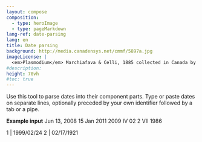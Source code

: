 ```yaml
---
layout: compose
composition:
  - type: heroImage
  - type: pageMarkdown
lang-ref: date-parsing
lang: en
title: Date parsing
background: http://media.canadensys.net/cmmf/5897a.jpg
imageLicense: |
  <em>Plasmodium</em> Marchiafava & Celli, 1885 collected in Canada by McNeil, Raymond, [Cercle des Mycologues de Montréal](https://www.gbif.org/occurrence/1135067379)
#description:
height: 70vh
#toc: true
---
```


Use this tool to parse dates into their component parts. Type or paste dates on separate lines, optionally preceded by your own identifier followed by a tab or a pipe. 

**Example input** 
Jun 13, 2008 
15 Jan 2011 
2009 IV 02 
2 VII 1986 
 
1 | 1999/02/24 
2 | 02/17/1921

<div id="app-container"></div>
 
 <script>
// Get a reference to the app container
const appContainer = document.getElementById('app-container');

// API endpoint URL
const apiUrl = 'http://data.canadensys.net/tools/dates.json';

// Fetch data from the API
fetch(apiUrl)
  .then(data => {
    return data.json();
  })
  .then(results => {
    console.log(results.iso8601)
  });
  



  // .then(response => response.json())
  // .then(data => {
    // Process the data and update the app container's content
    // appContainer.innerHTML = `<h2>${data.title}</h2><p>${data.description}</p>`;
  // })
  // .catch(error => {
    // console.error('Error fetching data:', error);
  // });
</script>
